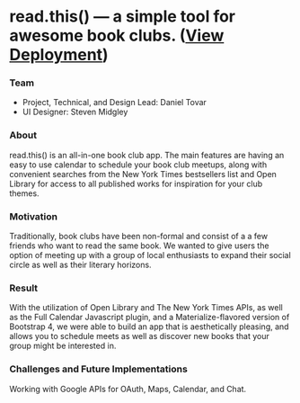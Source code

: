 # read.this() — a simple tool for awesome book clubs. ([View Deployment](https://danieltov.github.io/read-this/))

### Team
- Project, Technical, and Design Lead: Daniel Tovar
- UI Designer: Steven Midgley

### About
read.this() is an all-in-one book club app. The main features are having an easy to use calendar to schedule your book club meetups, along with convenient searches from the New York Times bestsellers list and Open Library for access to all published works for inspiration for your club themes. 

### Motivation
Traditionally, book clubs have been non-formal and consist of a a few friends who want to read the same book. We wanted to give users the option of meeting up with a group of local enthusiasts to expand their social circle as well as their literary horizons. 

### Result
With the utilization of Open Library and The New York Times APIs, as well as the Full Calendar Javascript plugin, and a Materialize-flavored version of Bootstrap 4, we were able to build an app that is aesthetically pleasing, and allows you to schedule meets as well as discover new books that your group might be interested in. 

### Challenges and Future Implementations
Working with Google APIs for OAuth, Maps, Calendar, and Chat. 